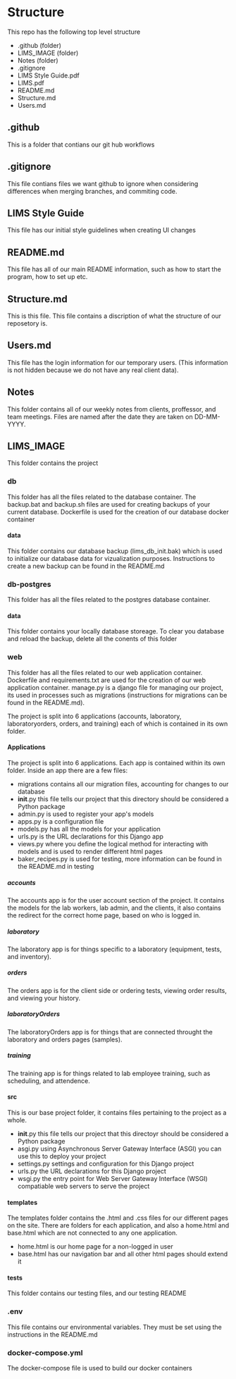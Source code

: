 # Structure

This repo has the following top level structure
- .github (folder)
- LIMS_IMAGE (folder)
- Notes (folder)
- .gitignore
- LIMS Style Guide.pdf
- LIMS.pdf
- README.md
- Structure.md
- Users.md

## .github
This is a folder that contians our git hub workflows

## .gitignore
This file contians files we want github to ignore when considering differences when merging branches, and commiting code.

## LIMS Style Guide
This file has our initial style guidelines when creating UI changes

## README.md
This file has all of our main README information, such as how to start the program, how to set up etc.

## Structure.md
This is this file. This file contains a discription of what the structure of our reposetory is.

## Users.md
This file has the login information for our temporary users. (This information is not hidden because we do not have any real client data).

## Notes
This folder contains all of our weekly notes from clients, proffessor, and team meetings. Files are named after the date they are taken on DD-MM-YYYY.

## LIMS_IMAGE
This folder contains the project

### db
This folder has all the files related to the database container. 
The backup.bat and backup.sh files are used for creating backups of your current database. 
Dockerfile is used for the creation of our database docker container

#### data
This folder contains our database backup (lims_db_init.bak) which is used to initialize our database data for vizualization purposes. Instructions to create a new backup can be found in the README.md

### db-postgres
This folder has all the files related to the postgres database container.

#### data
This folder contains your locally database storeage. To clear you database and reload the backup, delete all the conents of this folder

### web
This folder has all the files related to our web application container.
Dockerfile and requirements.txt are used for the creation of our web application container.
manage.py is a django file for managing our project, its used in processes such as migrations (instructions for migrations can be found in the README.md).

The project is split into 6 applications (accounts, laboratory, laboratoryorders, orders, and training) each of which is contained in its own folder.

#### Applications
The project is split into 6 applications. Each app is contained within its own folder.
Inside an app there are a few files:
- migrations contains all our migration files, accounting for changes to our database
- __init__.py this file tells our project that this directory should be considered a Python package
- admin.py is used to register your app's models
- apps.py is a configuration file
- models.py has all the models for your application
- urls.py is the URL declarations for this Django app
- views.py where you define the logical method for interacting with models and is used to render different html pages
- baker_recipes.py is used for testing, more information can be found in the README.md in testing

##### accounts
The accounts app is for the user account section of the project. It contains the models for the lab workers, lab admin, and the clients, it also contains the redirect for the correct home page, based on who is logged in.

##### laboratory
The laboratory app is for things specific to a laboratory (equipment, tests, and inventory).

##### orders
The orders app is for the client side or ordering tests, viewing order results, and viewing your history.

##### laboratoryOrders
The laboratoryOrders app is for things that are connected throught the laboratory and orders pages (samples).

##### training
The training app is for things related to lab employee training, such as scheduling, and attendence.

#### src
This is our base project folder, it contains files pertaining to the project as a whole.
- __init__.py this file tells our project that this directoyr should be considered a Python package
- asgi.py using Asynchronous Server Gateway Interface (ASGI) you can use this to deploy your project
- settings.py settings and configuration for this Django project
- urls.py the URL declarations for this Django project
- wsgi.py the entry point for Web Server Gateway Interface (WSGI) compatiable web servers to serve the project

#### templates
The templates folder contains the .html and .css files for our different pages on the site. There are folders for each application, and also a home.html and base.html which are not connected to any one application.
- home.html is our home page for a non-logged in user
- base.html has our navigation bar and all other html pages should extend it

#### tests
This folder contains our testing files, and our testing README

### .env
This file contains our environmental variables. They must be set using the instructions in the README.md

### docker-compose.yml
The docker-compose file is used to build our docker containers
